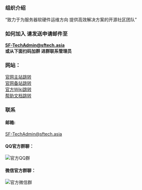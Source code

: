 ### 组织介绍
“致力于为服务器软硬件运维方向 提供高效解决方案的开源社区团队”

### 如何加入 请发送申请邮件至
**SF-TechAdmin@sftech.asia**  
**或从下面扫码加群 进群联系管理员** 

### 网站：  
[官网主站跳转](https://www.sftech.asia/)  
[官网备站跳转](https://home.sftech.asia/)  
[官方Wiki跳转](https://wiki.sftech.asia/)  
[帮助文档跳转](https://icn7i9p5nojn.feishu.cn/wiki/BgVOwPVciicUk1k3h0Qc7T2MnKb?from=from_copylink)  

### 联系
#### 邮箱:  
SF-TechAdmin@sftech.asia

#### QQ官方群聊：
![官方QQ群](https://github.com/user-attachments/assets/aa5359ae-e0a4-42b8-8cba-410cb22d43e3)
#### 微信官方群聊：
![官方微信群](https://github.com/user-attachments/assets/3c718ead-f71d-4cc4-99e9-60c577bf3770)
